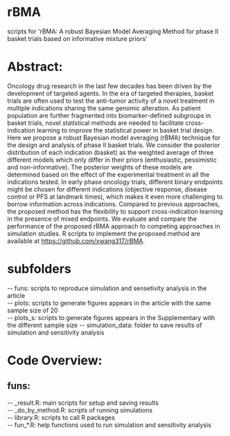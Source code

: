 # rBMA
scripts for 'rBMA: A robust Bayesian Model Averaging Method for phase II basket trials based on informative mixture priors'

# Abstract:   
Oncology drug research in the last few decades has been driven by the development of targeted agents. In the era of targeted therapies, basket trials are often used to test the anti-tumor activity of a novel treatment in multiple indications sharing the same genomic alteration. As patient population are further fragmented into biomarker-defined subgroups in basket trials, novel statistical methods are needed to facilitate cross-indication learning to improve the statistical power in basket trial design. Here we propose a robust Bayesian model averaging (rBMA) technique for the design and analysis of phase II basket trials. We consider the posterior distribution of each indication (basket) as the weighted average of three different models which only differ in their priors (enthusiastic, pessimistic and non-informative). The posterior weights of these models are determined based on the effect of the experimental treatment in all the indications tested. In early phase oncology trials, different binary endpoints might be chosen for different indications (objective response, disease control or PFS at landmark times), which makes it even more challenging to borrow information across indications. Compared to previous approaches, the proposed method has the flexibility to support cross-indication learning in the presence of mixed endpoints. We evaluate and compare the performance of the proposed rBMA approach to competing approaches in simulation studies. R scripts to implement the proposed method are available at https://github.com/xwang317/rBMA.

# subfolders  
-- funs: scripts to reproduce simulation and sensetivity analysis in the article  
-- plots: scripts to generate figures appears in the article with the same sample size of 20  
-- plots_s: scripts to generate figures appears in the Supplementary with the different sample size 
-- simulation_data: folder to save results of simulation and sensitivity analysis  
  
# Code Overview:   
  
## funs: 
-- \_result.R: main scripts for setup and saving results  
-- \_do_by_method.R: scripts of running simulations  
-- library.R: scripts to call R packages  
-- fun\_*.R: help functions used to run simulation and sensitivity analysis   

